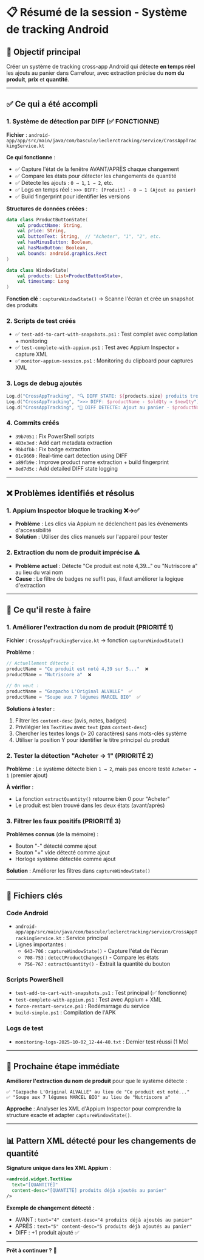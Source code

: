 # 📋 Résumé de la session - Système de tracking Android

## 🎯 Objectif principal
Créer un système de tracking cross-app Android qui détecte **en temps réel** les ajouts au panier dans Carrefour, avec extraction précise du **nom du produit**, **prix** et **quantité**.

---

## ✅ Ce qui a été accompli

### 1. **Système de détection par DIFF** (✅ FONCTIONNE)
**Fichier** : `android-app/app/src/main/java/com/bascule/leclerctracking/service/CrossAppTrackingService.kt`

**Ce qui fonctionne** :
- ✅ Capture l'état de la fenêtre AVANT/APRÈS chaque changement
- ✅ Compare les états pour détecter les changements de quantité
- ✅ Détecte les ajouts : `0 → 1`, `1 → 2`, etc.
- ✅ Logs en temps réel : `>>> DIFF: [Produit] - 0 → 1 (Ajout au panier)`
- ✅ Build fingerprint pour identifier les versions

**Structures de données créées** :
```kotlin
data class ProductButtonState(
    val productName: String,
    val price: String,
    val buttonText: String,  // "Acheter", "1", "2", etc.
    val hasMinusButton: Boolean,
    val hasMaxButton: Boolean,
    val bounds: android.graphics.Rect
)

data class WindowState(
    val products: List<ProductButtonState>,
    val timestamp: Long
)
```

**Fonction clé** : `captureWindowState()` → Scanne l'écran et crée un snapshot des produits

### 2. **Scripts de test créés**
- ✅ `test-add-to-cart-with-snapshots.ps1` : Test complet avec compilation + monitoring
- ✅ `test-complete-with-appium.ps1` : Test avec Appium Inspector + capture XML
- ✅ `monitor-appium-session.ps1` : Monitoring du clipboard pour captures XML

### 3. **Logs de debug ajoutés**
```kotlin
Log.d("CrossAppTracking", "🔍 DIFF STATE: ${products.size} produits trouvés")
Log.d("CrossAppTracking", ">>> DIFF: $productName - $oldQty → $newQty")
Log.d("CrossAppTracking", "🛒 DIFF DETECTE: Ajout au panier - $productName")
```

### 4. **Commits créés**
- `39b7051` : Fix PowerShell scripts
- `483e3ed` : Add cart metadata extraction
- `9bb4fbb` : Fix badge extraction
- `01c9669` : Real-time cart detection using DIFF
- `a89fb9e` : Improve product name extraction + build fingerprint
- `8ed7d5c` : Add detailed DIFF state logging

---

## ❌ Problèmes identifiés et résolus

### 1. **Appium Inspector bloque le tracking** ❌→✅
- **Problème** : Les clics via Appium ne déclenchent pas les événements d'accessibilité
- **Solution** : Utiliser des clics manuels sur l'appareil pour tester

### 2. **Extraction du nom de produit imprécise** ⚠️
- **Problème actuel** : Détecte "Ce produit est noté 4,39..." ou "Nutriscore a" au lieu du vrai nom
- **Cause** : Le filtre de badges ne suffit pas, il faut améliorer la logique d'extraction

---

## 🚧 Ce qu'il reste à faire

### 1. **Améliorer l'extraction du nom de produit** (PRIORITÉ 1)
**Fichier** : `CrossAppTrackingService.kt` → fonction `captureWindowState()`

**Problème** :
```kotlin
// Actuellement détecte :
productName = "Ce produit est noté 4,39 sur 5..."  ❌
productName = "Nutriscore a"  ❌

// On veut :
productName = "Gazpacho L'Original ALVALLE"  ✅
productName = "Soupe aux 7 légumes MARCEL BIO"  ✅
```

**Solutions à tester** :
1. Filtrer les `content-desc` (avis, notes, badges)
2. Privilégier les `TextView` avec `text` (pas `content-desc`)
3. Chercher les textes longs (> 20 caractères) sans mots-clés système
4. Utiliser la position Y pour identifier le titre principal du produit

### 2. **Tester la détection "Acheter → 1"** (PRIORITÉ 2)
**Problème** : Le système détecte bien `1 → 2`, mais pas encore testé `Acheter → 1` (premier ajout)

**À vérifier** :
- La fonction `extractQuantity()` retourne bien 0 pour "Acheter"
- Le produit est bien trouvé dans les deux états (avant/après)

### 3. **Filtrer les faux positifs** (PRIORITÉ 3)
**Problèmes connus** (de la mémoire) :
- Bouton "-" détecté comme ajout
- Bouton "+" vide détecté comme ajout
- Horloge système détectée comme ajout

**Solution** : Améliorer les filtres dans `captureWindowState()`

---

## 📁 Fichiers clés

### Code Android
- `android-app/app/src/main/java/com/bascule/leclerctracking/service/CrossAppTrackingService.kt` : Service principal
- Lignes importantes :
  - `643-706` : `captureWindowState()` - Capture l'état de l'écran
  - `708-753` : `detectProductChanges()` - Compare les états
  - `756-767` : `extractQuantity()` - Extrait la quantité du bouton

### Scripts PowerShell
- `test-add-to-cart-with-snapshots.ps1` : Test principal (✅ fonctionne)
- `test-complete-with-appium.ps1` : Test avec Appium + XML
- `force-restart-service.ps1` : Redémarrage du service
- `build-simple.ps1` : Compilation de l'APK

### Logs de test
- `monitoring-logs-2025-10-02_12-44-40.txt` : Dernier test réussi (1 Mo)

---

## 🎯 Prochaine étape immédiate

**Améliorer l'extraction du nom de produit** pour que le système détecte :
```
✅ "Gazpacho L'Original ALVALLE" au lieu de "Ce produit est noté..."
✅ "Soupe aux 7 légumes MARCEL BIO" au lieu de "Nutriscore a"
```

**Approche** : Analyser les XML d'Appium Inspector pour comprendre la structure exacte et adapter `captureWindowState()`.

---

## 📊 Pattern XML détecté pour les changements de quantité

**Signature unique dans les XML Appium** :
```xml
<android.widget.TextView 
  text="[QUANTITÉ]" 
  content-desc="[QUANTITÉ] produits déjà ajoutés au panier"
/>
```

**Exemple de changement détecté** :
- AVANT : `text="4" content-desc="4 produits déjà ajoutés au panier"`
- APRÈS : `text="5" content-desc="5 produits déjà ajoutés au panier"`
- DIFF : +1 produit ajouté ✅

---

**Prêt à continuer ?** 🚀
